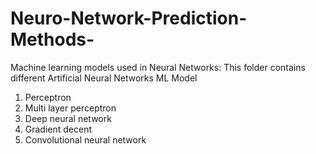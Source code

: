 # Neuro-Network-Prediction-Methods-
Machine learning models used in Neural Networks:
This folder contains different Artificial Neural Networks ML Model
1. Perceptron
2. Multi layer perceptron
3. Deep neural network
4. Gradient decent
5. Convolutional neural network
